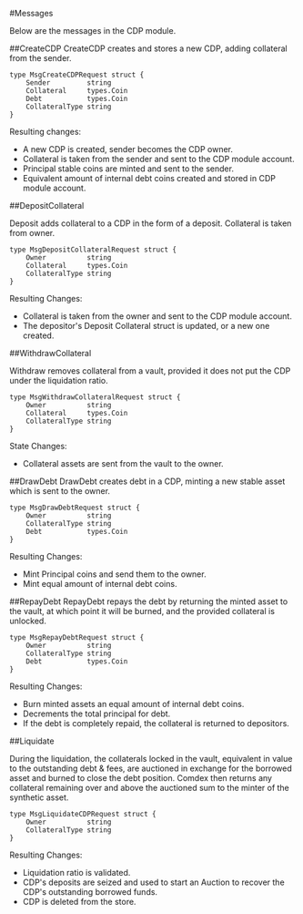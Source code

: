 #Messages

Below are the messages in the CDP module.


##CreateCDP
CreateCDP creates and stores a new CDP, adding collateral from the sender.

	type MsgCreateCDPRequest struct {
		Sender         string
		Collateral     types.Coin
		Debt           types.Coin
		CollateralType string
	}
	
Resulting changes:

- A new CDP is created, sender becomes the CDP owner.
- Collateral is taken from the sender and sent to the CDP module account.
- Principal stable coins are minted and sent to the sender.
- Equivalent amount of internal debt coins created and stored in CDP module account.

##DepositCollateral

Deposit adds collateral to a CDP in the form of a deposit. Collateral is taken from owner.


	type MsgDepositCollateralRequest struct {
		Owner          string
		Collateral     types.Coin
		CollateralType string
	}

Resulting Changes:

- Collateral is taken from the owner and sent to the CDP module account.
- The depositor's Deposit Collateral struct is updated, or a new one created.

##WithdrawCollateral

Withdraw removes collateral from a vault, provided it does not put the CDP under the liquidation ratio.


	type MsgWithdrawCollateralRequest struct {
		Owner          string
		Collateral     types.Coin
		CollateralType string
	}
	
State Changes:

- Collateral assets are sent from the vault to the owner.

##DrawDebt
DrawDebt creates debt in a CDP, minting a new stable asset which is sent to the owner.


	type MsgDrawDebtRequest struct {
		Owner          string
		CollateralType string
		Debt           types.Coin
	}

Resulting Changes:

- Mint Principal coins and send them to the owner.
- Mint equal amount of internal debt coins.

	
##RepayDebt
RepayDebt repays the debt by returning the minted asset to the vault, at which point it will be burned, and the provided collateral is unlocked.


	type MsgRepayDebtRequest struct {
		Owner          string
		CollateralType string
		Debt           types.Coin
	}
	
Resulting Changes:

- Burn minted assets an equal amount of internal debt coins.
- Decrements the total principal for debt.
- If the debt is completely repaid, the collateral is returned to depositors.

##Liquidate

During the liquidation, the collaterals locked in the vault, equivalent in value to the outstanding debt & fees, are auctioned in exchange for the borrowed asset and burned to close the debt position. Comdex then returns any collateral remaining over and above the auctioned sum to the minter of the synthetic asset.

	type MsgLiquidateCDPRequest struct {
		Owner          string
		CollateralType string
	}

Resulting Changes:

- Liquidation ratio is validated.
- CDP's deposits are seized and used to start an Auction to recover the CDP's outstanding borrowed funds.
- CDP is deleted from the store.

